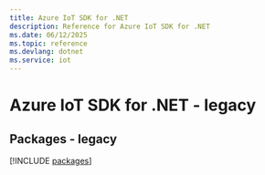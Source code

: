 ```yaml
---
title: Azure IoT SDK for .NET
description: Reference for Azure IoT SDK for .NET
ms.date: 06/12/2025
ms.topic: reference
ms.devlang: dotnet
ms.service: iot
---
```

# Azure IoT SDK for .NET - legacy
## Packages - legacy
[!INCLUDE [packages](iot-index.md)]